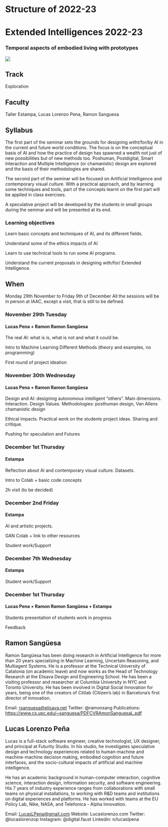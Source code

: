 
Structure of 2022-23
======================

# Extended Intelligences 2022-23
### Temporal aspects of embodied living with prototypes


![](images/extended_intelligences_4.png)

## Track
Exploration

## Faculty
 Taller Estampa, Lucas Lorenzo Pena, Ramon Sanguesa

## Syllabus

The first part of the seminar sets the grounds for designing witht/for/by AI in the current and future world conditions. The focus is on the conceptual basis of AI and how the practice of design has spawned a wealth not just of new possibilities but of new methods too. Poshuman, Postdigital, Smart Interaction and Multiple Intelligence (or chamanistic) design are explored and the basis of their methodologies are shared.

The second part of the seminar will be focused on Artificial Intelligence and contemporary visual culture. With a practical approach, and by learning some techniques and tools, part of the concepts learnt on the first part will be applied in class exercises.

A speculative project will be developed by the students in small groups during the seminar and will be presented at its end.


### Learning objectives

Learn basic concepts and techniques of AI, and its different fields.

Understand some of the ethics impacts of AI

Learn to use technical tools to run some AI programs.

Understand the current proposals in designing with/for/ Extended Intelligence.

## When  
Monday 29th November to Friday 9th of December
All the sessions will be in person at IAAC, except a visit, that is still to be defined.

### November 29th Tuesday
#### Lucas Pena  + Ramon Ramon Sangüesa

The real AI: what is is, what is not and what it could be.

Intro to Machine Learning Different Methods  (theory and examples, no programming)

First round of project ideation

### November 30th Wednesday
#### Lucas Pena  + Ramon Ramon Sangüesa

Design and AI: designing autonomous intelligent “others”. Main dimensions. Interaction. Design Values. Methodologies: posthuman design, Van Allens chamanistic design

Ethical impacts. Practical work on the students project ideas.  Sharing and critique.

Pushing for speculation and Futures

### December 1st Thursday
#### Estampa
Reflection about AI and contemporary visual culture. Datasets.

Intro to Colab + basic code concepts

2h visit (to be decided)

### December 2nd Friday

#### Estampa

AI and artistic projects.

GAN Colab + link to other resources

Student work/Support

### December 7th Wednesday
#### Estampa

Student work/Support

### December 1st Thursday
#### Lucas Pena + Ramon Ramon Sangüesa + Estampa

Students presentation of students work in progress

Feedback







## Ramon Sangüesa

[](/assets/images/faculty_photos/ramon_sanguesa.jpg)

Ramon Sangüesa has been doing research in Artificial Intelligence for more than 20 years specializing in Machine Learning, Uncertain Reasoning, and Multiagent Systems. He is a professor at the Technical University of Catalonia (on academic leave) and now works as the Head of Technology Research at the Elisava Design and Engineering School. He has been a visiting professor and researcher at Columbia University in NYC and Toronto University. He has been involved in Digital Social Innovation for years, being one of the creators of Citilab (Citizen’s lab) in Barcelona’s first director of innovation.

Email: rsanguesa@elisava.net
Twitter: @ramonsang
Publications: https://www.cs.upc.edu/~sanguesa/PDFCVRAmonSanguesaL.pdf

## Lucas Lorenzo Peña

[](/assets/images/faculty_photos/lucas_lorenzo_pena.jpg)

Lucas is a full-stack software engineer, creative technologist, UX designer, and principal at Futurity Studio. In his studio, he investigates speculative design and technology experiences related to human-machine and machine-machine decision making, embodied cognition and future interfaces, and the socio-cultural impacts of artificial and machine intelligence.

He has an academic background in human-computer interaction, cognitive science, interaction design, information security, and software engineering. His 7 years of industry experience ranges from collaborations with small teams on physical installations, to working with R&D teams and institutions on digital experiences and platforms. He has worked with teams at the EU Policy Lab, Nike, NASA, and Telefonica - Alpha Innovation.

Email: LucasLPena@gmail.com
Website: Lucaslorenzo.com
Twitter: @lucaslorenzop
Instagram: @digital.faust
Linkedin: n/lucaslpena
